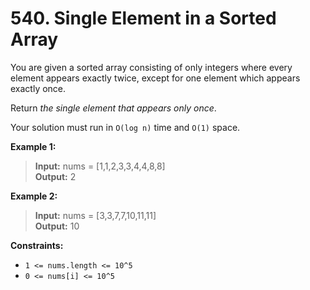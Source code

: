 # 540. Single Element in a Sorted Array
You are given a sorted array consisting of only integers where every element appears exactly twice, except for one element which appears exactly once.
  
Return _the single element that appears only once_.
  
Your solution must run in `O(log n)` time and `O(1)` space.
  
**Example 1:**  
> **Input:** nums = [1,1,2,3,3,4,4,8,8]  
> **Output:** 2

**Example 2:**  
> **Input:** nums = [3,3,7,7,10,11,11]  
> **Output:** 10
  
**Constraints:**
* `1 <= nums.length <= 10^5`
* `0 <= nums[i] <= 10^5`